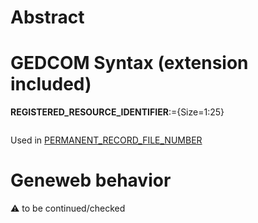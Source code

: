 ﻿# Abstract

# GEDCOM Syntax (extension included)

**REGISTERED_RESOURCE_IDENTIFIER**:={Size=1:25}
<pre>
</pre>
Used in <a href=Ged.PERMANENT_RECORD_FILE_NUMBER.md>PERMANENT_RECORD_FILE_NUMBER</a><br />

# Geneweb behavior


:warning: to be continued/checked

